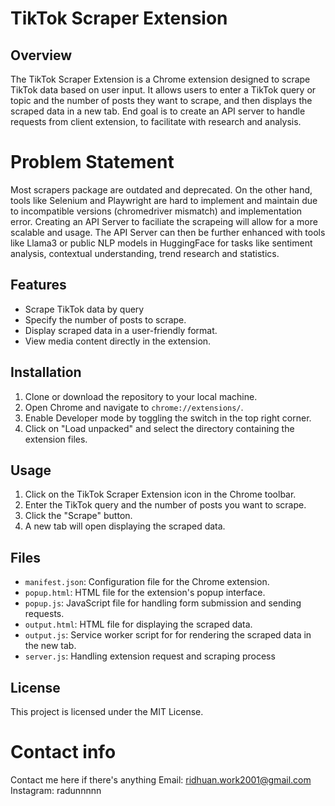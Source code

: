 # TikTok Scraper Extension

## Overview
The TikTok Scraper Extension is a Chrome extension designed to scrape TikTok data based on user input. It allows users to enter a TikTok query or topic and the number of posts they want to scrape, and then displays the scraped data in a new tab. End goal is to create an API server to handle requests from client extension, to facilitate with research and analysis.

# Problem Statement
Most scrapers package are outdated and deprecated. On the other hand, tools like Selenium and Playwright are hard to implement and maintain due to incompatible versions (chromedriver mismatch) and implementation error. Creating an API Server to faciliate the scrapeing will allow for a more scalable and usage. The API Server can then be further enhanced with  tools like Llama3 or public NLP models in HuggingFace for tasks like sentiment analysis, contextual understanding, trend research and statistics.


## Features
- Scrape TikTok data by query
- Specify the number of posts to scrape.
- Display scraped data in a user-friendly format.
- View media content directly in the extension.

## Installation
1. Clone or download the repository to your local machine.
2. Open Chrome and navigate to `chrome://extensions/`.
3. Enable Developer mode by toggling the switch in the top right corner.
4. Click on "Load unpacked" and select the directory containing the extension files.

## Usage
1. Click on the TikTok Scraper Extension icon in the Chrome toolbar.
2. Enter the TikTok query and the number of posts you want to scrape.
3. Click the "Scrape" button.
4. A new tab will open displaying the scraped data.

## Files
- `manifest.json`: Configuration file for the Chrome extension.
- `popup.html`: HTML file for the extension's popup interface.
- `popup.js`: JavaScript file for handling form submission and sending requests.
- `output.html`: HTML file for displaying the scraped data.
- `output.js`: Service worker script for for rendering the scraped data in the new tab.
- `server.js`: Handling extension request and scraping process

## License
This project is licensed under the MIT License.


# Contact info
Contact me here if there's anything 
Email: ridhuan.work2001@gmail.com
Instagram: radunnnnn


